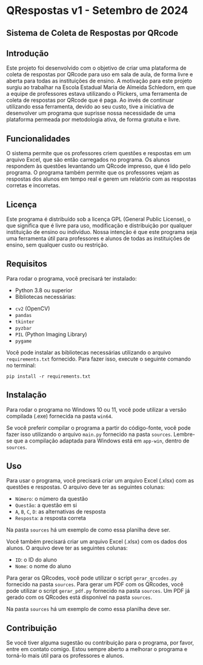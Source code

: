 # QRespostas v1 - Setembro de 2024

## Sistema de Coleta de Respostas por QRcode 

## Introdução

Este projeto foi desenvolvido com o objetivo de criar uma plataforma de coleta de respostas por QRcode para uso em sala de aula, de forma livre e aberta para todas as instituições de ensino. A motivação para este projeto surgiu ao trabalhar na Escola Estadual Maria de Almeida Schledorn, em que a equipe de professores estava utilizando o Plickers, uma ferramenta de coleta de respostas por QRcode que é paga. Ao invés de continuar utilizando essa ferramenta, devido ao seu custo, tive a iniciativa de desenvolver um programa que suprisse nossa necessidade de uma plataforma permeada por metodologia ativa, de forma gratuita e livre.

## Funcionalidades

O sistema permite que os professores criem questões e respostas em um arquivo Excel, que são então carregados no programa. Os alunos respondem às questões levantando um QRcode impresso, que é lido pelo programa. O programa também permite que os professores vejam as respostas dos alunos em tempo real e gerem um relatório com as respostas corretas e incorretas.

## Licença

Este programa é distribuído sob a licença GPL (General Public License), o que significa que é livre para uso, modificação e distribuição por qualquer instituição de ensino ou indivíduo. Nossa intenção é que este programa seja uma ferramenta útil para professores e alunos de todas as instituições de ensino, sem qualquer custo ou restrição.

## Requisitos

Para rodar o programa, você precisará ter instalado:

* Python 3.8 ou superior
* Bibliotecas necessárias:
 + `cv2` (OpenCV)
 + `pandas`
 + `tkinter`
 + `pyzbar`
 + `PIL` (Python Imaging Library)
 + `pygame`

Você pode instalar as bibliotecas necessárias utilizando o arquivo `requirements.txt` fornecido. Para fazer isso, execute o seguinte comando no terminal:

```
pip install -r requirements.txt
```

## Instalação

Para rodar o programa no Windows 10 ou 11, você pode utilizar a versão compilada (.exe) fornecida na pasta `win64`. 

Se você preferir compilar o programa a partir do código-fonte, você pode fazer isso utilizando o arquivo `main.py` fornecido na pasta `sources`. Lembre-se que a compilação adaptada para Windows está em `app-win`, dentro de `sources`.

## Uso

Para usar o programa, você precisará criar um arquivo Excel (.xlsx) com as questões e respostas. O arquivo deve ter as seguintes colunas:

* `Número`: o número da questão
* `Questão`: a questão em si
* `A`, `B`, `C`, `D`: as alternativas de resposta
* `Resposta`: a resposta correta

Na pasta `sources` há um exemplo de como essa planilha deve ser.

Você também precisará criar um arquivo Excel (.xlsx) com os dados dos alunos. O arquivo deve ter as seguintes colunas:

* `ID`: o ID do aluno
* `Nome`: o nome do aluno

Para gerar os QRcodes, você pode utilizar o script `gerar_qrcodes.py` fornecido na pasta `sources`. Para gerar um PDF com os QRcodes, você pode utilizar o script `gerar_pdf.py` fornecido na pasta `sources`. Um PDF já gerado com os QRcodes está disponível na pasta `sources`.

Na pasta `sources` há um exemplo de como essa planilha deve ser.

## Contribuição

Se você tiver alguma sugestão ou contribuição para o programa, por favor, entre em contato comigo. Estou sempre aberto a melhorar o programa e torná-lo mais útil para os professores e alunos.

